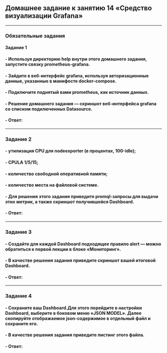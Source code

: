 ## Домашнее задание к занятию 14 «Средство визуализации Grafana»
---
### Обязательные задания

#### Задание 1
#### - Используя директорию help внутри этого домашнего задания, запустите связку prometheus-grafana.
#### - Зайдите в веб-интерфейс grafana, используя авторизационные данные, указанные в манифесте docker-compose.
#### - Подключите поднятый вами prometheus, как источник данных.
#### - Решение домашнего задания — скриншот веб-интерфейса grafana со списком подключенных Datasource.

#### - Ответ:
---

### Задание 2
#### - утилизация CPU для nodeexporter (в процентах, 100-idle);
#### - CPULA 1/5/15;
#### - количество свободной оперативной памяти;
#### - количество места на файловой системе.
#### - Для решения этого задания приведите promql-запросы для выдачи этих метрик, а также скриншот получившейся Dashboard.

#### - Ответ:
---

### Задание 3
#### - Создайте для каждой Dashboard подходящее правило alert — можно обратиться к первой лекции в блоке «Мониторинг».
#### - В качестве решения задания приведите скриншот вашей итоговой Dashboard.

#### - Ответ:
---

### Задание 4
#### - Сохраните ваш Dashboard.Для этого перейдите в настройки Dashboard, выберите в боковом меню «JSON MODEL». Далее скопируйте отображаемое json-содержимое в отдельный файл и сохраните его.
#### - В качестве решения задания приведите листинг этого файла.

#### - Ответ:
